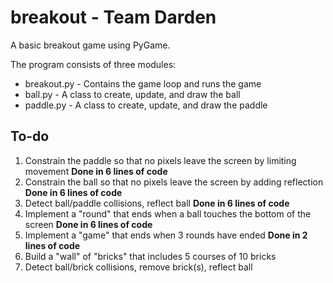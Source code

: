 breakout - Team Darden
======================

A basic breakout game using PyGame.

The program consists of three modules:

* breakout.py       - Contains the game loop and runs the game
* ball.py           - A class to create, update, and draw the ball
* paddle.py         - A class to create, update, and draw the paddle

To-do
-----

1. Constrain the paddle so that no pixels leave the screen by limiting movement **Done in 6 lines of code**
2. Constrain the ball so that no pixels leave the screen by adding reflection **Done in 6 lines of code**
3. Detect ball/paddle collisions, reflect ball **Done in 6 lines of code**
4. Implement a "round" that ends when a ball touches the bottom of the screen **Done in 6 lines of code**
5. Implement a "game" that ends when 3 rounds have ended **Done in 2 lines of code**
6. Build a "wall" of "bricks" that includes 5 courses of 10 bricks
7. Detect ball/brick collisions, remove brick(s), reflect ball

